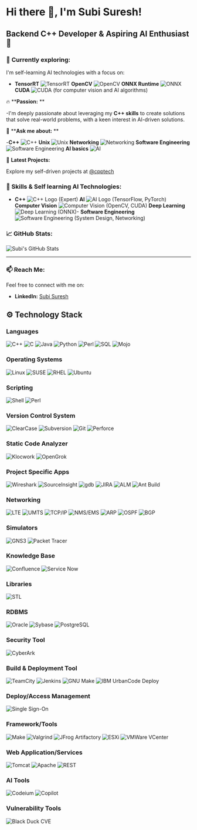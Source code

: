 # Hi there 👋, I'm **Subi Suresh**!
## Backend C++ Developer & Aspiring AI Enthusiast 🚀
### 🧭 **Currently exploring:**  
I'm self-learning AI technologies with a focus on:
- **TensorRT** ![TensorRT](https://img.icons8.com/color/48/000000/tensorflow.png) **OpenCV** ![OpenCV](https://img.icons8.com/color/48/000000/opencv.png) **ONNX Runtime** ![ONNX](https://img.icons8.com/color/48/000000/onnx-runtime.png) **CUDA** ![CUDA](https://img.icons8.com/color/48/000000/cuda.png) (for computer vision and AI algorithms)
  
🔥 ****Passion:**  **

-I'm deeply passionate about leveraging my **C++ skills** to create solutions that solve real-world problems, with a keen interest in AI-driven solutions.

💬 ****Ask me about:**  **

-**C++** ![C++](https://img.icons8.com/color/48/000000/c-plus-plus-logo.png) **Unix** ![Unix](https://img.icons8.com/color/48/000000/unix.png) **Networking** ![Networking](https://img.icons8.com/color/48/000000/network.png)  **Software Engineering** ![Software Engineering](https://img.icons8.com/color/48/000000/code.png)  **AI basics** ![AI](https://img.icons8.com/color/48/000000/artificial-intelligence.png)  

🚀 **Latest Projects:**  

Explore my self-driven projects at [@cpptech](https://github.com/psubi10/cpptech)  
### 🧠 Skills & Self learning AI Technologies:
- **C++** ![C++ Logo](https://img.icons8.com/color/48/000000/c-plus-plus-logo.png) (Expert) **AI** ![AI Logo](https://img.icons8.com/color/48/000000/artificial-intelligence.png) (TensorFlow, PyTorch)
 **Computer Vision** ![Computer Vision](https://img.icons8.com/color/48/000000/camera.png) (OpenCV, CUDA) **Deep Learning** ![Deep Learning](https://img.icons8.com/color/48/000000/neural-network.png) (ONNX)- **Software Engineering** ![Software Engineering](https://img.icons8.com/color/48/000000/code.png) (System Design, Networking)

### 📈 GitHub Stats:
![Subi's GitHub Stats](https://github-readme-stats.vercel.app/api?username=psubi10&show_icons=true&count_private=true&theme=radical)

---

### 📫 Reach Me:  
Feel free to connect with me on:
- **LinkedIn:** [Subi Suresh](https://www.linkedin.com/in/subisuresh)

## ⚙️ **Technology Stack**
### **Languages**
![C++](https://img.shields.io/badge/-C++-00599C?style=flat&logo=c%2B%2B&logoColor=white) ![C](https://img.shields.io/badge/-C-A8B9CC?style=flat&logo=c&logoColor=white) ![Java](https://img.shields.io/badge/-Java-F80000?style=flat&logo=java&logoColor=white) ![Python](https://img.shields.io/badge/-Python-3776AB?style=flat&logo=python&logoColor=white) ![Perl](https://img.shields.io/badge/-Perl-730C2D?style=flat&logo=perl&logoColor=white) ![SQL](https://img.shields.io/badge/-SQL-4479A1?style=flat&logo=postgresql&logoColor=white) ![Mojo](https://img.shields.io/badge/-Mojo-9B6F51?style=flat&logo=mojo&logoColor=white)

### **Operating Systems**
![Linux](https://img.shields.io/badge/-Linux-FCC624?style=flat&logo=linux&logoColor=black) ![SUSE](https://img.shields.io/badge/-SUSE-64A0F8?style=flat&logo=suse&logoColor=white) ![RHEL](https://img.shields.io/badge/-RHEL-CC0000?style=flat&logo=redhat&logoColor=white) ![Ubuntu](https://img.shields.io/badge/-Ubuntu-E95420?style=flat&logo=ubuntu&logoColor=white)

### **Scripting**
![Shell](https://img.shields.io/badge/-Shell-4EAA25?style=flat&logo=gnu-bash&logoColor=white) ![Perl](https://img.shields.io/badge/-Perl-730C2D?style=flat&logo=perl&logoColor=white)

### **Version Control System**
![ClearCase](https://img.shields.io/badge/-ClearCase-000000?style=flat&logo=clearcase&logoColor=white) ![Subversion](https://img.shields.io/badge/-Subversion-809CC9?style=flat&logo=subversion&logoColor=white) ![Git](https://img.shields.io/badge/-Git-F1502F?style=flat&logo=git&logoColor=white) ![Perforce](https://img.shields.io/badge/-Perforce-2C61A0?style=flat&logo=perforce&logoColor=white)

### **Static Code Analyzer**
![Klocwork](https://img.shields.io/badge/-Klocwork-2F4F4F?style=flat&logo=klocwork&logoColor=white) ![OpenGrok](https://img.shields.io/badge/-OpenGrok-7F8C8D?style=flat&logo=openjdk&logoColor=white)

### **Project Specific Apps**
![Wireshark](https://img.shields.io/badge/-Wireshark-167D6D?style=flat&logo=wireshark&logoColor=white) ![SourceInsight](https://img.shields.io/badge/-SourceInsight-4F6A8A?style=flat&logo=sourceinsight&logoColor=white) ![gdb](https://img.shields.io/badge/-gdb-FF8000?style=flat&logo=gdb&logoColor=white) ![JIRA](https://img.shields.io/badge/-JIRA-0052CC?style=flat&logo=jira&logoColor=white) ![ALM](https://img.shields.io/badge/-ALM-91B8C6?style=flat&logo=alm&logoColor=white) ![Ant Build](https://img.shields.io/badge/-Ant%20Build-A5C3D9?style=flat&logo=apacheant&logoColor=white)

### **Networking**
![LTE](https://img.shields.io/badge/-LTE-FF6F00?style=flat&logo=lte&logoColor=white) ![UMTS](https://img.shields.io/badge/-UMTS-EE4C2C?style=flat&logo=umts&logoColor=white) ![TCP/IP](https://img.shields.io/badge/-TCP%2FIP-336791?style=flat&logo=internet-explorer&logoColor=white) ![NMS/EMS](https://img.shields.io/badge/-NMS%2FEMS-009639?style=flat&logo=nms&logoColor=white) ![ARP](https://img.shields.io/badge/-ARP-3776AB?style=flat&logo=arp&logoColor=white) ![OSPF](https://img.shields.io/badge/-OSPF-4EAA25?style=flat&logo=ospf&logoColor=white) ![BGP](https://img.shields.io/badge/-BGP-00599C?style=flat&logo=bgp&logoColor=white)

### **Simulators**
![GNS3](https://img.shields.io/badge/-GNS3-7A32B1?style=flat&logo=gns3&logoColor=white) ![Packet Tracer](https://img.shields.io/badge/-Packet%20Tracer-F6A600?style=flat&logo=packettracer&logoColor=white)

### **Knowledge Base**
![Confluence](https://img.shields.io/badge/-Confluence-172B4D?style=flat&logo=atlassian&logoColor=white) ![Service Now](https://img.shields.io/badge/-Service%20Now-00A9E0?style=flat&logo=servicenow&logoColor=white)

### **Libraries**
![STL](https://img.shields.io/badge/-STL-00599C?style=flat&logo=c%2B%2B&logoColor=white)

### **RDBMS**
![Oracle](https://img.shields.io/badge/-Oracle-F80000?style=flat&logo=oracle&logoColor=white) ![Sybase](https://img.shields.io/badge/-Sybase-004B87?style=flat&logo=sap&logoColor=white) ![PostgreSQL](https://img.shields.io/badge/-PostgreSQL-336791?style=flat&logo=postgresql&logoColor=white)

### **Security Tool**
![CyberArk](https://img.shields.io/badge/-Cyber%20Ark-006F8E?style=flat&logo=cyberark&logoColor=white)

### **Build & Deployment Tool**
![TeamCity](https://img.shields.io/badge/-TeamCity-000000?style=flat&logo=teamcity&logoColor=white) ![Jenkins](https://img.shields.io/badge/-Jenkins-D24939?style=flat&logo=jenkins&logoColor=white) ![GNU Make](https://img.shields.io/badge/-GNU%20Make-5C9C43?style=flat&logo=gnupg&logoColor=white) ![IBM UrbanCode Deploy](https://img.shields.io/badge/-IBM%20UrbanCode%20Deploy-3C8A49?style=flat&logo=ibm&logoColor=white)

### **Deploy/Access Management**
![Single Sign-On](https://img.shields.io/badge/-Single%20Sign-On-0A75BC?style=flat&logo=okta&logoColor=white)

### **Framework/Tools**
![Make](https://img.shields.io/badge/-Make-00599C?style=flat&logo=gnu&logoColor=white) ![Valgrind](https://img.shields.io/badge/-Valgrind-1F5D6E?style=flat&logo=valgrind&logoColor=white) ![JFrog Artifactory](https://img.shields.io/badge/-JFrog%20Artifactory-0052CC?style=flat&logo=jfrog&logoColor=white) ![ESXi](https://img.shields.io/badge/-ESXi-5698A6?style=flat&logo=vmware&logoColor=white) ![VMWare VCenter](https://img.shields.io/badge/-VMware%20VCenter-607078?style=flat&logo=vmware&logoColor=white)

### **Web Application/Services**
![Tomcat](https://img.shields.io/badge/-Tomcat-F8C200?style=flat&logo=apachetomcat&logoColor=white) ![Apache](https://img.shields.io/badge/-Apache-FF0000?style=flat&logo=apache&logoColor=white) ![REST](https://img.shields.io/badge/-REST-24292F?style=flat&logo=rest&logoColor=white)

### **AI Tools**
![Codeium](https://img.shields.io/badge/-Codeium-FF6F00?style=flat&logo=codeium&logoColor=white) ![Copilot](https://img.shields.io/badge/-Copilot-0062C6?style=flat&logo=github&logoColor=white)

### **Vulnerability Tools**
![Black Duck CVE](https://img.shields.io/badge/-Black%20Duck%20CVE-2C2D2F?style=flat&logo=blackduck&logoColor=white)

